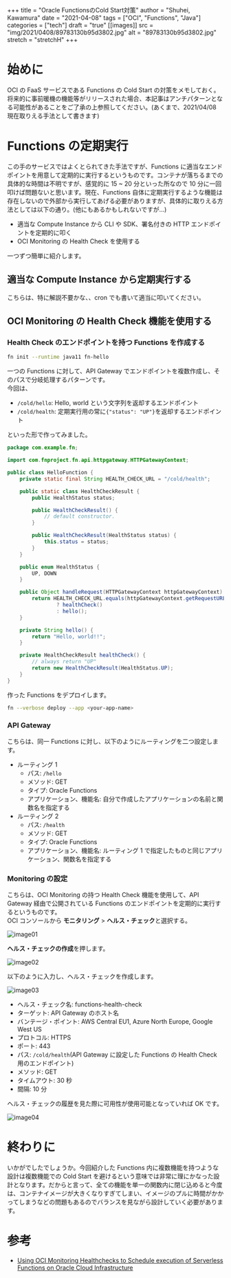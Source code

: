 +++
title = "Oracle FunctionsのCold Start対策"
author = "Shuhei, Kawamura"
date = "2021-04-08"
tags = ["OCI", "Functions", "Java"]
categories = ["tech"]
draft = "true"
[[images]]
  src = "img/2021/0408/89783130b95d3802.jpg"
  alt = "89783130b95d3802.jpg"
  stretch = "stretchH"
+++

# 始めに

OCI の FaaS サービスである Functions の Cold Start の対策をメモしておく。将来的に事前暖機の機能等がリリースされた場合、本記事はアンチパターンとなる可能性があることをご了承の上参照してください。(あくまで、2021/04/08 現在取りえる手法として書きます)

# Functions の定期実行

この手のサービスではよくとられてきた手法ですが、Functions に適当なエンドポイントを用意して定期的に実行するというものです。コンテナが落ちるまでの具体的な時間は不明ですが、感覚的に 15 ~ 20 分といった所なので 10 分に一回叩けば問題ないと思います。現在、Functions 自体に定期実行するような機能は存在しないので外部から実行してあげる必要がありますが、具体的に取りえる方法としては以下の通り。(他にもあるかもしれないですが...)

- 適当な Compute Instance から CLI や SDK、署名付きの HTTP エンドポイントを定期的に叩く
- OCI Monitoring の Health Check を使用する

一つずつ簡単に紹介します。

## 適当な Compute Instance から定期実行する

こちらは、特に解説不要かな、、cron でも書いて適当に叩いてください。

## OCI Monitoring の Health Check 機能を使用する

### Health Check のエンドポイントを持つ Functions を作成する

```bash
fn init --runtime java11 fn-hello
```

一つの Functions に対して、API Gateway でエンドポイントを複数作成し、そのパスで分岐処理するパターンです。  
今回は、

- `/cold/hello`: Hello, world という文字列を返却するエンドポイント
- `/cold/health`: 定期実行用の常に`{"status": "UP"}`を返却するエンドポイント

といった形で作ってみました。

```java
package com.example.fn;

import com.fnproject.fn.api.httpgateway.HTTPGatewayContext;

public class HelloFunction {
    private static final String HEALTH_CHECK_URL = "/cold/health";

    public static class HealthCheckResult {
        public HealthStatus status;

        public HealthCheckResult() {
            // default constructor.
        }

        public HealthCheckResult(HealthStatus status) {
            this.status = status;
        }
    }

    public enum HealthStatus {
        UP, DOWN
    }

    public Object handleRequest(HTTPGatewayContext httpGatewayContext) {
        return HEALTH_CHECK_URL.equals(httpGatewayContext.getRequestURL())
                ? healthCheck()
                : hello();
    }

    private String hello() {
        return "Hello, world!!";
    }

    private HealthCheckResult healthCheck() {
        // always return "UP"
        return new HealthCheckResult(HealthStatus.UP);
    }
}
```

作った Functions をデプロイします。

```bash
fn --verbose deploy --app <your-app-name>
```

### API Gateway

こちらは、同一 Functions に対し、以下のようにルーティングを二つ設定します。

- ルーティング 1
  - パス: `/hello`
  - メソッド: GET
  - タイプ: Oracle Functions
  - アプリケーション、機能名: 自分で作成したアプリケーションの名前と関数名を指定する
- ルーティング 2
  - パス: `/health`
  - メソッド: GET
  - タイプ: Oracle Functions
  - アプリケーション、機能名: ルーティング 1 で指定したものと同じアプリケーション、関数名を指定する

### Monitoring の設定

こちらは、OCI Monitoring の持つ Health Check 機能を使用して、API Gateway 経由で公開されている Functions のエンドポイントを定期的に実行するというものです。  
OCI コンソールから **モニタリング** > **ヘルス・チェック**と選択する。

![image01](https://shukawam.github.io/blog/img/2021/0408/image01.png)

**ヘルス・チェックの作成**を押します。

![image02](https://shukawam.github.io/blog/img/2021/0408/image02.png)

以下のように入力し、ヘルス・チェックを作成します。

![image03](https://shukawam.github.io/blog/img/2021/0408/image03.png)

- ヘルス・チェック名: functions-health-check
- ターゲット: API Gateway のホスト名
- バンテージ・ポイント: AWS Central EU1, Azure North Europe, Google West US
- プロトコル: HTTPS
- ポート: 443
- パス: `/cold/health`(API Gateway に設定した Functions の Health Check 用のエンドポイント)
- メソッド: GET
- タイムアウト: 30 秒
- 間隔: 10 分

ヘルス・チェックの履歴を見た際に可用性が使用可能となっていれば OK です。

![image04](https://shukawam.github.io/blog/img/2021/0408/image04.png)

# 終わりに

いかがでしたでしょうか。今回紹介した Functions 内に複数機能を持つような設計は複数機能での Cold Start を避けるという意味では非常に理にかなった設計となります。だからと言って、全ての機能を単一の関数内に閉じ込めると今度は、コンテナイメージが大きくなりすぎてしまい、イメージのプルに時間がかかってしまうなどの問題もあるのでバランスを見ながら設計していく必要があります。

# 参考

- [Using OCI Monitoring Healthchecks to Schedule execution of Serverless Functions on Oracle Cloud Infrastructure](https://technology.amis.nl/oracle-cloud/using-oci-monitoring-healthchecks-to-schedule-execution-of-serverless-functions-on-oracle-cloud-infrastructure/)
